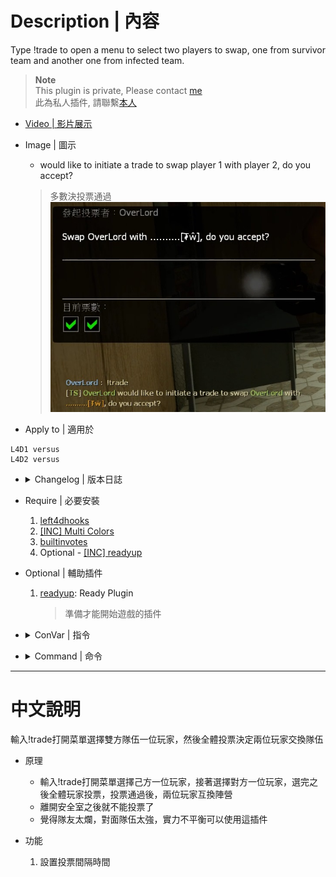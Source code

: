 # Description | 內容
Type !trade to open a menu to select two players to swap, one from survivor team and another one from infected team.

> __Note__ <br/>
This plugin is private, Please contact [me](https://github.com/fbef0102/Game-Private_Plugin#私人插件列表-private-plugins-list)<br/>
此為私人插件, 請聯繫[本人](https://github.com/fbef0102/Game-Private_Plugin#私人插件列表-private-plugins-list)

* [Video | 影片展示](https://youtu.be/SR9FpGzSo8Q)

* Image | 圖示
	* would like to initiate a trade to swap player 1 with player 2, do you accept?
	> 多數決投票通過
	<br/>![l4d_trade_player_1](image/l4d_trade_player_1.jpg)

* Apply to | 適用於
```
L4D1 versus
L4D2 versus
```

* <details><summary>Changelog | 版本日誌</summary>

	* v1.0
	    * Original Request by larrybrains
</details>

* Require | 必要安裝
	1. [left4dhooks](https://forums.alliedmods.net/showthread.php?t=321696)
	2. [[INC] Multi Colors](https://forums.alliedmods.net/showthread.php?t=247770)
	3. [builtinvotes](https://github.com/L4D-Community/builtinvotes/actions)
	4. Optional - [[INC] readyup](https://github.com/fbef0102/Game-Private_Plugin/blob/main/left4dead2/scripting/include/readyup.inc)

* Optional | 輔助插件
	1. [readyup](https://github.com/fbef0102/Game-Private_Plugin/tree/main/readyup): Ready Plugin
		> 準備才能開始遊戲的插件

* <details><summary>ConVar | 指令</summary>

	* cfg/sourcemod/l4d_trade_player.cfg
		```php
		// Delay to start another trade vote after trade vote ends.
		l4d_trade_player_delay "60"

		// 0=Plugin off, 1=Plugin on.
		l4d_trade_player_enable "1"
		```
</details>

* <details><summary>Command | 命令</summary>

	* **Brings up a menu to select two players to swap, one from survivor team and another one from infected team.**
		```php
		sm_trade
		```
</details>

- - - -
# 中文說明
輸入!trade打開菜單選擇雙方隊伍一位玩家，然後全體投票決定兩位玩家交換隊伍

* 原理
	* 輸入!trade打開菜單選擇己方一位玩家，接著選擇對方一位玩家，選完之後全體玩家投票，投票通過後，兩位玩家互換陣營
	* 離開安全室之後就不能投票了
	* 覺得隊友太爛，對面隊伍太強，實力不平衡可以使用這插件

* 功能
	1. 設置投票間隔時間
